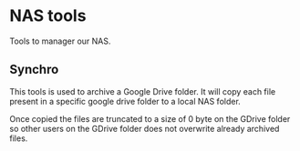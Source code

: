 # NAS tools

Tools to manager our NAS.

## Synchro

This tools is used to archive a Google Drive folder. It will copy each file present in a specific google drive folder to a local NAS folder.

Once copied the files are truncated to a size of 0 byte on the GDrive folder so other users on the GDrive folder does not overwrite already archived files.
